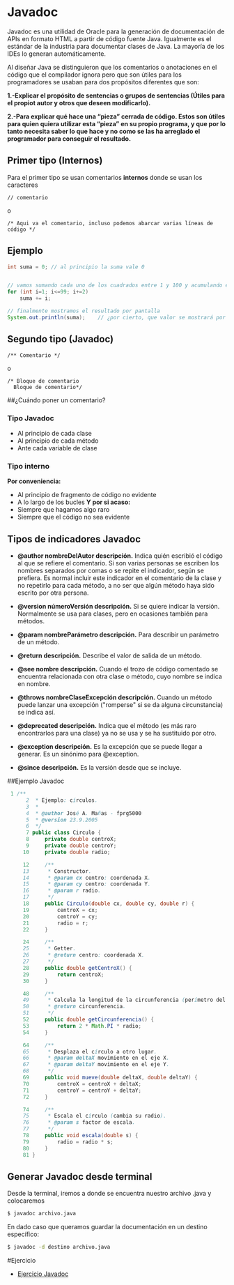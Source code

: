# Javadoc
Javadoc es una utilidad de Oracle para la generación de documentación de APIs en formato HTML a partir de código fuente Java. 
Igualmente es el estándar de la industria para documentar clases de Java. La mayoría de los IDEs lo generan automáticamente.

Al diseñar Java se distinguieron que los comentarios o anotaciones en el código que el compilador ignora 
pero que son útiles para los programadores se usaban para dos propósitos diferentes que son:

**1.-Explicar el propósito de sentencias o grupos de sentencias (Útiles para el propiot autor y otros que deseen modificarlo).**

**2.-Para explicar qué hace una “pieza” cerrada de código. 
Estos son útiles para quien quiera utilizar esta “pieza” en su propio programa, y que por lo tanto 
necesita saber lo que hace y no como se las ha arreglado el programador para conseguir el resultado.**

## Primer tipo (Internos)

Para el primer tipo se usan comentarios **internos** donde se usan los caracteres

```text
// comentario
```

o

```text
/* Aqui va el comentario, incluso podemos abarcar varias líneas de código */
```

## Ejemplo

```java
int suma = 0; // al principio la suma vale 0 


// vamos sumando cada uno de los cuadrados entre 1 y 100 y acumulando el resultado
for (int i=1; i<=99; i+=2)
    suma += i;

// finalmente mostramos el resultado por pantalla
System.out.println(suma);    // ¿por cierto, que valor se mostrará por pantalla?

```
## Segundo tipo (Javadoc)

```text
/** Comentario */
```

o

```text
/* Bloque de comentario
  Bloque de comentario*/
```
##¿Cuándo poner un comentario?

### Tipo Javadoc
* Al principio de cada clase
* Al principio de cada método
* Ante cada variable de clase

### Tipo interno
**Por conveniencia:**
* Al principio de fragmento de código no evidente
* A lo largo de los bucles
**Y por si acaso:**
* Siempre que hagamos algo raro
* Siempre que el código no sea evidente

## Tipos de indicadores Javadoc

* **@author nombreDelAutor descripción.** 
Indica quién escribió el código al que se refiere el comentario. Si son varias personas se escriben los nombres separados por comas o se repite el indicador, según se prefiera. Es normal incluir este indicador en el comentario de la clase y no repetirlo para cada método, a no ser que algún método haya sido escrito por otra persona. 

* **@version númeroVersión descripción.** Si se quiere indicar la versión. Normalmente se usa para clases, pero en ocasiones también para métodos. 

* **@param nombreParámetro descripción.** Para describir un parámetro de un método. 

* **@return descripción.** Describe el valor de salida de un método. 

* **@see nombre descripción.** Cuando el trozo de código comentado se encuentra relacionada con otra clase o método, cuyo nombre se indica en nombre. 

* **@throws nombreClaseExcepción descripción.** Cuando un método puede lanzar una excepción ("romperse" si se da alguna circunstancia) se indica así. 

* **@deprecated descripción.** Indica que el método (es más raro encontrarlos para una clase) ya no se usa y se ha sustituido por otro. 

* **@exception descripción.** Es la excepción que se puede llegar a generar. Es un sinónimo para @exception.

* **@since descripción.**  Es la versión desde que se incluye.

##Ejemplo Javadoc

```java
 1 /**
      2  * Ejemplo: círculos.
      3  *
      4  * @author José A. Mañas - fprg5000
      5  * @version 23.9.2005
      6  */
      7 public class Circulo {
      8     private double centroX;
      9     private double centroY;
     10     private double radio;

     12     /**
     13      * Constructor.
     14      * @param cx centro: coordenada X.
     15      * @param cy centro: coordenada Y.
     16      * @param r radio.
     17      */
     18     public Circulo(double cx, double cy, double r) {
     19         centroX = cx;
     20         centroY = cy;
     21         radio = r;
     22     }

     24     /**
     25      * Getter.
     26      * @return centro: coordenada X.
     27      */
     28     public double getCentroX() {
     29         return centroX;
     30     }

     48     /**
     49      * Calcula la longitud de la circunferencia (perímetro del círculo).
     50      * @return circunferencia.
     51      */
     52     public double getCircunferencia() {
     53         return 2 * Math.PI * radio;
     54     }

     64     /**
     65      * Desplaza el círculo a otro lugar.
     66      * @param deltaX movimiento en el eje X.
     67      * @param deltaY movimiento en el eje Y.
     68      */
     69     public void mueve(double deltaX, double deltaY) {
     70         centroX = centroX + deltaX;
     71         centroY = centroY + deltaY;
     72     }

     74     /**
     75      * Escala el círculo (cambia su radio).
     76      * @param s factor de escala.
     77      */
     78     public void escala(double s) {
     79         radio = radio * s;
     80     }
     81 }
```
     
## Generar Javadoc desde terminal
     
Desde la terminal, iremos a donde se encuentra nuestro archivo .java y colocaremos

```bash
$ javadoc archivo.java
```
En dado caso que queramos guardar la documentación en un destino específico:

```bash
$ javadoc -d destino archivo.java
```
#Ejercicio

* [Ejercicio Javadoc](/Talleres/Documentacion/Ejercicios.md)

